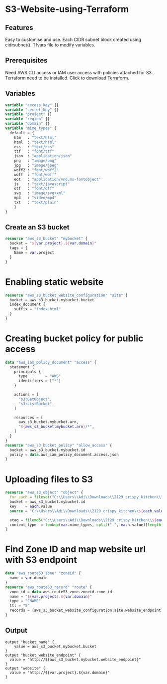 # S3-Website-using-Terraform
## Features
Easy to customise and use.
Each CIDR subnet block created using cidrsubnet().
Tfvars file to modify variables.


## Prerequisites
Need AWS CLI access or IAM user access with policies attached for S3.
Terraform need to be installed. Click to download [Terraform](https://www.terraform.io/downloads "Terraform").

## Variables
```terraform
variable "access_key" {}
variable "secret_key" {}
variable "project" {}
variable "region" {}
variable "domain" {}
variable "mime_types" {   
  default = {  
    htm   : "text/html"
    html  : "text/html"
    css   : "text/css"
    ttf   : "font/ttf"
    json  : "application/json"
    png	  : "image/png"
    jpg   : "image/jpeg"    
    woff2 : "font/woff2" 
    woff  : "font/woff"
    eot	  : "application/vnd.ms-fontobject" 
    js	  : "text/javascript"
    otf   : "font/otf"
    svg   : "image/svg+xml"
    mp4   : "video/mp4"
    txt   : "text/plain"
    }
}
```

## Create an S3 bucket
```terraform
resource "aws_s3_bucket" "mybucket" {
  bucket = "${var.project}.${var.domain}"
  tags = {
    Name = var.project
  }
}
```
# Enabling static website
```terraform
resource "aws_s3_bucket_website_configuration" "site" {
  bucket = aws_s3_bucket.mybucket.bucket
  index_document {
    suffix = "index.html"
  }
}
```
# Creating bucket policy for public access
```terraform
data "aws_iam_policy_document" "access" {
  statement {
    principals {
      type        = "AWS"
      identifiers = ["*"]
    }

    actions = [
      "s3:GetObject",
      "s3:ListBucket",
    ]

    resources = [
      aws_s3_bucket.mybucket.arn,
      "${aws_s3_bucket.mybucket.arn}/*",
    ]
  }
}
resource "aws_s3_bucket_policy" "allow_access" {
  bucket = aws_s3_bucket.mybucket.id
  policy = data.aws_iam_policy_document.access.json
}
```
# Uploading files to S3
```terraform
resource "aws_s3_object" "object" {
  for_each = fileset("C:\\Users\\Adi\\Downloads\\2129_crispy_kitchen\\","**")
  bucket = aws_s3_bucket.mybucket.id
  key    = each.value
  source = "C:\\Users\\Adi\\Downloads\\2129_crispy_kitchen\\${each.value}"

  etag = filemd5("C:\\Users\\Adi\\Downloads\\2129_crispy_kitchen\\${each.value}")
  content_type  = lookup(var.mime_types, split(".", each.value)[length(split(".", each.value)) - 1])
}
```
# Find Zone ID and map website url with S3 endpoint
```terraform
data "aws_route53_zone" "zoneid" {
  name = var.domain
}
resource "aws_route53_record" "route" {
  zone_id = data.aws_route53_zone.zoneid.zone_id
  name = "${var.project}.${var.domain}"
  type = "CNAME"
  ttl = "5"
  records = [aws_s3_bucket_website_configuration.site.website_endpoint]
}
```
## Output
```terrraform
output "bucket_name" {
    value = aws_s3_bucket.mybucket.bucket
}
output "bucket_website_endpoint" {
  value = "http://${aws_s3_bucket.mybucket.website_endpoint}"
}
output "website" {
  value = "http://${var.project}.${var.domain}"
}
```
